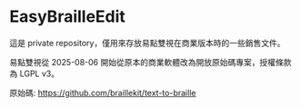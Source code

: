 # EasyBrailleEdit

這是 private repository，僅用來存放易點雙視在商業版本時的一些銷售文件。

易點雙視從 2025-08-06 開始從原本的商業軟體改為開放原始碼專案，授權條款為 LGPL v3。

原始碼: https://github.com/braillekit/text-to-braille
